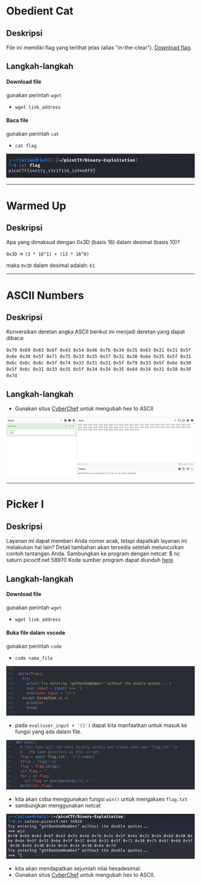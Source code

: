 # Obedient Cat

## Deskripsi

File ini memiliki flag yang terlihat jelas (alias "in-the-clear"). [Download flag](https://mercury.picoctf.net/static/704f877da185904ec3992e7255a15c6c/flag).

## Langkah-langkah

#### Download file

gunakan perintah `wget`

- `wget link_address`

#### Baca file

gunakan perintah `cat`

- `cat flag`

![Obedient-cat](img/Obedient-cat.png)

---

# Warmed Up

## Deskripsi

Apa yang dimaksud dengan 0x3D (basis 16) dalam desimal (basis 10)?

`0x3D` -> `(3 * 16^1) + (13 * 16^0)`

maka `0x3D` dalam desimal adalah: `61`

---

# ASCII Numbers

## Deskripsi

Konversikan deretan angka ASCII berikut ini menjadi deretan yang dapat dibaca:

`0x70 0x69 0x63 0x6f 0x43 0x54 0x46 0x7b 0x34 0x35 0x63 0x31 0x31 0x5f 0x6e 0x30 0x5f 0x71 0x75 0x33 0x35 0x37 0x31 0x30 0x6e 0x35 0x5f 0x31 0x6c 0x6c 0x6c 0x5f 0x74 0x33 0x31 0x31 0x5f 0x79 0x33 0x5f 0x6e 0x30 0x5f 0x6c 0x31 0x33 0x35 0x5f 0x34 0x34 0x35 0x64 0x34 0x31 0x38 0x30 0x7d`

## Langkah-langkah

- Gunakan situs [CyberChef](https://gchq.github.io/CyberChef/) untuk mengubah hex to ASCII

![ASCII-Numbers](img/ASCII-Numbers.png)

---

# Picker I

## Deskripsi

Layanan ini dapat memberi Anda nomor acak, tetapi dapatkah layanan ini melakukan hal lain? Detail tambahan akan tersedia setelah meluncurkan contoh tantangan Anda.
Sambungkan ke program dengan netcat: $ nc saturn.picoctf.net 58970 Kode sumber program dapat diunduh [here](https://artifacts.picoctf.net/c/514/picker-I.py)

## Langkah-langkah

#### Download file

gunakan perintah `wget`

- `wget link_address`

#### Buka file dalam vscode

gunakan perintah `code`

- `code nama_file`

![picker-1](img/picker-1.png)

- pada `eval(user_input + '()')` dapat kita manfaatkan untuk masuk ke fungsi yang ada dalam file.

![picker-1-win](img/picker-1-win.png)

- kita akan coba menggunakan fungsi `win()` untuk mengakses `flag.txt`
- sambungkan menggunakan netcat

![picker-1-hex](img/picker-1-hex.png)

- kita akan mendapatkan sejumlah nilai hexadesimal.
- Gunakan situs [CyberChef](https://gchq.github.io/CyberChef/) untuk mengubah hex to ASCII.
